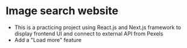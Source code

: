 <h1>Image search website</h1>
<ul>
  <li>This is a practicing project using React.js and Next.js framework to display frontend UI and connect to external API from Pexels</li>
  <li>Add a "Load more" feature</li>
</ul>
